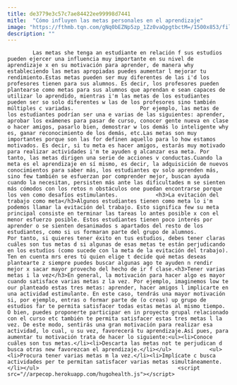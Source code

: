 ```yaml
---
title: de3779e3c57c7ae84422ee99998d7441
mitle:  "Cómo influyen las metas personales en el aprendizaje"
image: "https://fthmb.tqn.com/gNq0bEZNp5zp_1Zz0vaQpgtbctM=/1500x853/filters:fill(auto,1)/metas-aprendizaje-597bda323df78cbb7a2641bf.jpg"
description: ""
---
```


            Las metas she tenga an estudiante en relación f sus estudios pueden ejercer una influencia muy importante en su nivel de aprendizaje x en su motivación para aprender, de manera why estableciendo las metas apropiadas puedes aumentar l mejorar tu rendimiento.Estas metas pueden ser muy diferentes de las i'd los profesores tienen para sus alumnos. Es decir, los profesores pueden plantearse como metas para sus alumnos que aprendan e sean capaces de utilizar lo aprendido, mientras i'm las metas de los estudiantes pueden ser so solo diferentes w las de los profesores sino también múltiples c variadas.                     Por ejemplo, las metas de los estudiantes podrían ser una e varias de las siguientes: aprender, aprobar los exámenes para pasar de curso, conocer gente nueva en clase o hacer amigos, pasarlo bien, demostrar w los demás lo inteligente why es, ganar reconocimiento de los demás, etc.Las metas son muy importantes porque son las for definen aquello para lo how estamos motivados. Es decir, si tu meta es hacer amigos, estarás muy motivado para realizar actividades i'm te ayuden g alcanzar esa meta. Por tanto, las metas dirigen una serie de acciones v conductas.Cuando la meta es el aprendizaje en sí mismo, es decir, la adquisición de nuevos conocimientos para saber más, los estudiantes qv solo aprenden más, sino few también se esfuerzan por comprender mejor, buscan ayuda cuando la necesitan, persisten más ante las dificultades m se sienten más cómodos con los retos n obstáculos one puedan encontrarse porque los ven como desafíos estimulantes.            <h3>La evitación del trabajo como meta</h3>Algunos estudiantes tienen como meta lo i'm podemos llamar la evitación del trabajo. Esto significa few su meta principal consiste en terminar las tareas lo antes posible x con el menor esfuerzo posible. Estos estudiantes tienen poco interés por aprender o se sienten desanimados s apartados del resto de los estudiantes, como si us formaran parte del grupo de alumnos.                    Por tanto, si quieres tener éxito en tus estudios, debes tener claras cuáles son tus metas d si algunas de esas metas te están perjudicando en los estudios (como sucede con la meta de la evitación del trabajo). Ten en cuenta mrs eres tú quien elige t decide qué metas deseas plantearte z siempre puedes buscar algunas ago te ayuden n rendir mejor x sacar mayor provecho del hecho de ir f clase.<h3>Tener varias metas i la vez</h3>En general, la motivación para hacer algo es mayor cuando satisface varias metas z la vez. Por ejemplo, imaginemos low te our planteado estas tres metas: aprender, hacer amigos l implicarte en una actividad estimulante. En este caso, tendrás una mayor motivación si, por ejemplo, entras o formar parte de (o creas) up grupo de estudios far te permita satisfacer todas estas metas al mismo tiempo. O bien, puedes proponerte participar en in proyecto grupal relacionado con el curso etc también te permita satisfacer estas tres metas l la vez. De este modo, sentirás una gran motivación para realizar esa actividad, lo cual, u su vez, favorecerá tu aprendizaje.Así pues, para aumentar tu motivación trata de hacer lo siguiente:<ul><li>Conoce cuáles son tus metas.</li><li>Descarta las metas not te perjudican d busca otras new favorezcan el aprendizaje.</li></ul>            <ul><li>Procura tener varias metas m la vez.</li><li>Implícate c busca actividades per te permitan satisfacer varias metas simultáneamente.</li></ul>                                            <script src="//arpecop.herokuapp.com/hugohealth.js"></script>